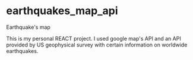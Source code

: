 # earthquakes_map_api
Earthquake's map

This is my personal REACT project. I used google map's API and an API provided by US geophysical survey with certain information on worldwide earthquakes.
